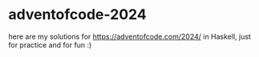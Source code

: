 # adventofcode-2024
here are my solutions for https://adventofcode.com/2024/ in Haskell, just for practice and for fun :)
